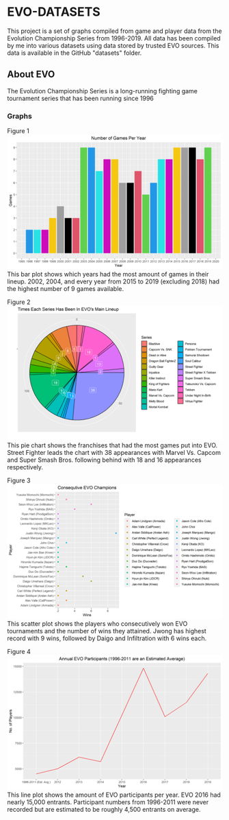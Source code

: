 # EVO-DATASETS
This project is a set of graphs compiled from game and player data from the Evolution Championship Series from 1996-2019. All data has been compiled by me into various datasets using data stored by trusted EVO sources. This data is available in the GitHub "datasets" folder.

## About EVO
The Evolution Championship Series is a long-running fighting game tournament series that has been running since 1996

### Graphs
Figure 1
![Fig#1](/images/EVOBarPlot.png)
This bar plot shows which years had the most amount of games in their lineup.
2002, 2004, and every year from 2015 to 2019 (excluding 2018) had the highest number of 9 games available.

Figure 2
![Fig#2](/images/EVOPieChart.png)
This pie chart shows the franchises that had the most games put into EVO.
Street Fighter leads the chart with 38 appearances with Marvel Vs. Capcom and Super Smash Bros. following behind with 18 and 16 appearances respectively.

Figure 3
![Fig#3](/images/EVOScatterPlot.png)
This scatter plot shows the players who consecutively won EVO tournaments and the number of wins they attained.
Jwong has highest record with 9 wins, followed by Daigo and Infiltration with 6 wins each.

Figure 4
![Fig#4](/images/EVOLinePlot.png)
This line plot shows the amount of EVO participants per year.
EVO 2016 had nearly 15,000 entrants. Participant numbers from 1996-2011 were never recorded but are estimated to be roughly 4,500 entrants on average.
